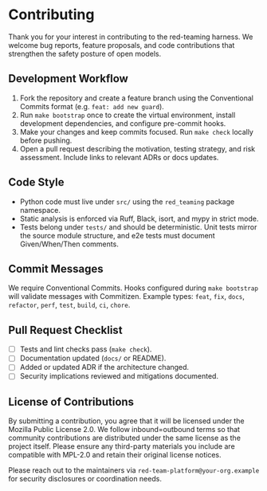<!-- SPDX-License-Identifier: MPL-2.0 -->

# Contributing

Thank you for your interest in contributing to the red-teaming harness. We welcome bug reports, feature proposals, and code contributions that strengthen the safety posture of open models.

## Development Workflow
1. Fork the repository and create a feature branch using the Conventional Commits format (e.g. `feat: add new guard`).
2. Run `make bootstrap` once to create the virtual environment, install development dependencies, and configure pre-commit hooks.
3. Make your changes and keep commits focused. Run `make check` locally before pushing.
4. Open a pull request describing the motivation, testing strategy, and risk assessment. Include links to relevant ADRs or docs updates.

## Code Style
- Python code must live under `src/` using the `red_teaming` package namespace.
- Static analysis is enforced via Ruff, Black, isort, and mypy in strict mode.
- Tests belong under `tests/` and should be deterministic. Unit tests mirror the source module structure, and e2e tests must document Given/When/Then comments.

## Commit Messages
We require Conventional Commits. Hooks configured during `make bootstrap` will validate messages with Commitizen. Example types: `feat`, `fix`, `docs`, `refactor`, `perf`, `test`, `build`, `ci`, `chore`.

## Pull Request Checklist
- [ ] Tests and lint checks pass (`make check`).
- [ ] Documentation updated (`docs/` or README).
- [ ] Added or updated ADR if the architecture changed.
- [ ] Security implications reviewed and mitigations documented.

## License of Contributions

By submitting a contribution, you agree that it will be licensed under the Mozilla Public License
2.0. We follow inbound=outbound terms so that community contributions are distributed under the same
license as the project itself. Please ensure any third-party materials you include are compatible
with MPL-2.0 and retain their original license notices.

Please reach out to the maintainers via `red-team-platform@your-org.example` for security disclosures or coordination needs.
